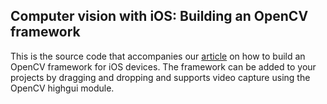 Computer vision with iOS: Building an OpenCV framework
------------------------------------------------------

This is the source code that accompanies our [article][1] on how to build an OpenCV framework for iOS devices. The framework can be added to your projects by dragging and dropping and supports video capture using the OpenCV highgui module. 

[1]: http://aptogo.co.uk/2011/09/opencv-framework-for-ios/
